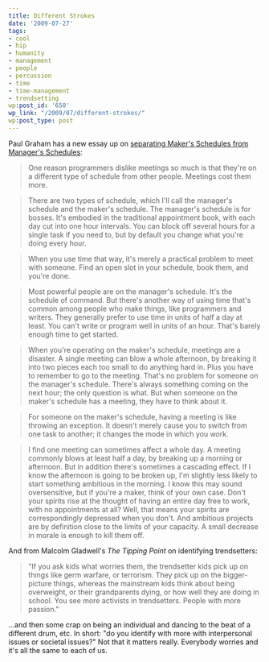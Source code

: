 ```yaml
---
title: Different Strokes
date: '2009-07-27'
tags:
- cool
- hip
- humanity
- management
- people
- percussion
- time
- time-management
- trendsetting
wp:post_id: '650'
wp_link: "/2009/07/different-strokes/"
wp:post_type: post
---
```


Paul Graham has a new essay up on [separating Maker's Schedules from Manager's Schedules](http://paulgraham.com/makersschedule.html):

> One reason programmers dislike meetings so much is that they're on a different type of schedule from other people. Meetings cost them more.

>

> There are two types of schedule, which I'll call the manager's schedule and the maker's schedule. The manager's schedule is for bosses. It's embodied in the traditional appointment book, with each day cut into one hour intervals. You can block off several hours for a single task if you need to, but by default you change what you're doing every hour.

>

> When you use time that way, it's merely a practical problem to meet with someone. Find an open slot in your schedule, book them, and you're done.

>

> Most powerful people are on the manager's schedule. It's the schedule of command. But there's another way of using time that's common among people who make things, like programmers and writers. They generally prefer to use time in units of half a day at least. You can't write or program well in units of an hour. That's barely enough time to get started.

>

> When you're operating on the maker's schedule, meetings are a disaster. A single meeting can blow a whole afternoon, by breaking it into two pieces each too small to do anything hard in. Plus you have to remember to go to the meeting. That's no problem for someone on the manager's schedule. There's always something coming on the next hour; the only question is what. But when someone on the maker's schedule has a meeting, they have to think about it.

>

> For someone on the maker's schedule, having a meeting is like throwing an exception. It doesn't merely cause you to switch from one task to another; it changes the mode in which you work.

>

> I find one meeting can sometimes affect a whole day. A meeting commonly blows at least half a day, by breaking up a morning or afternoon. But in addition there's sometimes a cascading effect. If I know the afternoon is going to be broken up, I'm slightly less likely to start something ambitious in the morning. I know this may sound oversensitive, but if you're a maker, think of your own case. Don't your spirits rise at the thought of having an entire day free to work, with no appointments at all? Well, that means your spirits are correspondingly depressed when you don't. And ambitious projects are by definition close to the limits of your capacity. A small decrease in morale is enough to kill them off.

And from Malcolm Gladwell's _The Tipping Point_ on identifying trendsetters:

> "If you ask kids what worries them, the trendsetter kids pick up on things like germ warfare, or terrorism. They pick up on the bigger-picture things, whereas the mainstream kids think about being overweight, or their grandparents dying, or how well they are doing in school. You see more activists in trendsetters. People with more passion."

...and then some crap on being an individual and dancing to the beat of a different drum, etc. In short: "do you identify with more with interpersonal issues or societal issues?" Not that it matters really. Everybody worries and it's all the same to each of us.
